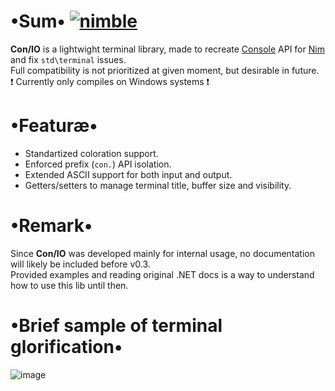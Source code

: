 # •Sum• [![nimble](https://raw.githubusercontent.com/yglukhov/nimble-tag/master/nimble.png)](https://github.com/yglukhov/nimble-tag)
__Con/IO__ is a lightwight terminal library, made to recreate [Console](https://docs.microsoft.com/ru-ru/dotnet/api/system.console) API for [Nim](https://nim-lang.org/) and fix `std\terminal` issues.  
Full compatibility is not prioritized at given moment, but desirable in future.  
❗ Currently only compiles on Windows systems ❗

# •Featuræ•
* Standartized coloration support.
* Enforced prefix (`con.`) API isolation.
* Extended ASCII support for both input and output.
* Getters/setters to manage terminal title, buffer size and visibility.

# •Remark•
Since __Con/IO__ was developed mainly for internal usage, no documentation will likely be included before v0.3.  
Provided examples and reading original .NET docs is a way to understand how to use this lib until then.

# •Brief sample of terminal glorification•
![image](https://user-images.githubusercontent.com/8768470/56084145-84754180-5e37-11e9-84de-9ecd933a4a37.png)
